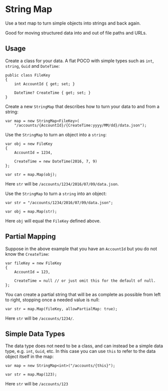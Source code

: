 # String Map

Use a text map to turn simple objects into strings and back again. 

Good for moving structured data into and out of file paths and URLs.

## Usage

Create a class for your data. A flat POCO with simple types such as `int`, `string`, `Guid` and `DateTime`:
```
public class FileKey
{
    int AccountId { get; set; }
    
    DateTime? CreateTime { get; set; }
}
```
Create a new `StringMap` that describes how to turn your data to and from a string:
```
var map = new StringMap<FileKey>(
    "/accounts/{AccountId}/{CreateTime:yyyy/MM/dd}/data.json");
```
Use the `StringMap` to turn an object into a `string`:
```
var obj = new FileKey
{
    AccountId = 1234,
    
    CreateTime = new DateTime(2016, 7, 9)
};

var str = map.Map(obj);
```
Here `str` will be `/accounts/1234/2016/07/09/data.json`.

Use the `StringMap` to turn a `string` into an object:
```
var str = "/accounts/1234/2016/07/09/data.json";

var obj = map.Map(str);
```
Here `obj` will equal the `FileKey` defined above.

## Partial Mapping

Suppose in the above example that you have an `AccountId` but you do not know the `CreateTime`:
```
var fileKey = new FileKey
{
    AccountId = 123,
    
    CreateTime = null // or just omit this for the default of null.
};
```
You can create a partial string that will be as complete as possible from left to right, stopping once a needed value is null:
```
var str = map.Map(fileKey, allowPartialMap: true);
```
Here `str` will be `/accounts/1234/`.

## Simple Data Types

The data type does not need to be a class, and can instead be a simple data type, e.g. `int`, `Guid`, etc. In this case you can use `this` to refer to the data object itself in the map:
```
var map = new StringMap<int>("/accounts/{this}");

var str = map.Map(123);
```
Here `str` will be `/accounts/123`

